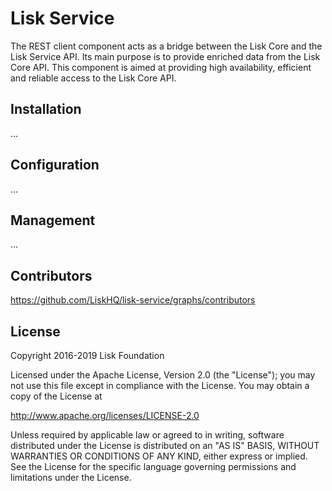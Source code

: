 # Lisk Service

The REST client component acts as a bridge between the Lisk Core and the Lisk Service API.
Its main purpose is to provide enriched data from the Lisk Core API.
This component is aimed at providing high availability, efficient and reliable access to the Lisk Core API. 

## Installation

...

## Configuration

...

## Management

...

## Contributors

https://github.com/LiskHQ/lisk-service/graphs/contributors

## License

Copyright 2016-2019 Lisk Foundation

Licensed under the Apache License, Version 2.0 (the "License");
you may not use this file except in compliance with the License.
You may obtain a copy of the License at

http://www.apache.org/licenses/LICENSE-2.0

Unless required by applicable law or agreed to in writing, software
distributed under the License is distributed on an "AS IS" BASIS,
WITHOUT WARRANTIES OR CONDITIONS OF ANY KIND, either express or implied.
See the License for the specific language governing permissions and
limitations under the License.

[lisk documentation site]: https://lisk.io/documentation
